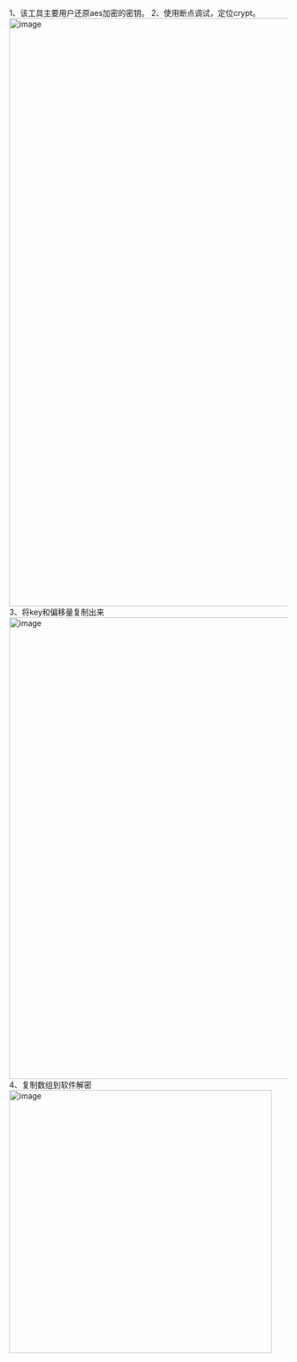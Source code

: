 1、该工具主要用户还原aes加密的密钥。
2、使用断点调试，定位crypt。
<img width="1061" alt="image" src="https://github.com/user-attachments/assets/aea04595-b76b-42fa-8a62-c35ce06cb03c">
3、将key和偏移量复制出来
<img width="833" alt="image" src="https://github.com/user-attachments/assets/b22d7517-d14c-4466-af41-e7c8a46ba57d">
4、复制数组到软件解密
<img width="475" alt="image" src="https://github.com/user-attachments/assets/df0cfbb8-df2b-4b83-b405-6320c9400ece">
